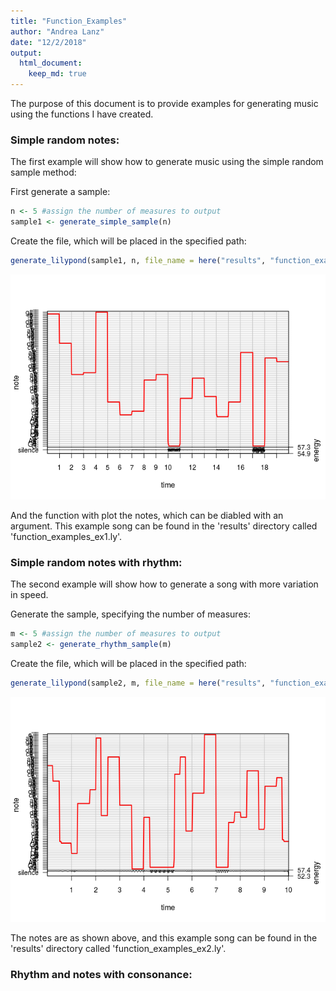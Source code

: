 ```yaml
---
title: "Function_Examples"
author: "Andrea Lanz"
date: "12/2/2018"
output: 
  html_document:
    keep_md: true
---
```




The purpose of this document is to provide examples for generating music using the functions I have created.

### Simple random notes:
The first example will show how to generate music using the simple random sample method:

First generate a sample:

```r
n <- 5 #assign the number of measures to output
sample1 <- generate_simple_sample(n)
```

Create the file, which will be placed in the specified path:

```r
generate_lilypond(sample1, n, file_name = here("results", "function_examples_ex1.ly"))
```

![](Function_Examples_files/figure-html/unnamed-chunk-2-1.png)<!-- -->

And the function with plot the notes, which can be diabled with an argument. This example song can be found in the 'results' directory called 'function_examples_ex1.ly'.

### Simple random notes with rhythm:
The second example will show how to generate a song with more variation in speed.

Generate the sample, specifying the number of measures:

```r
m <- 5 #assign the number of measures to output
sample2 <- generate_rhythm_sample(m)
```

Create the file, which will be placed in the specified path:

```r
generate_lilypond(sample2, m, file_name = here("results", "function_examples_ex2.ly"))
```

![](Function_Examples_files/figure-html/unnamed-chunk-4-1.png)<!-- -->

The notes are as shown above, and this example song can be found in the 'results' directory called 'function_examples_ex2.ly'.

### Rhythm and notes with consonance:
